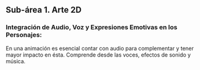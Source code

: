 ## Sub-área 1. Arte 2D ##

### Integración de Audio, Voz y Expresiones Emotivas en los Personajes: ###

En una animación es esencial contar con audio para complementar y tener mayor impacto en ésta. Comprende desde las voces, efectos de sonido y música.
